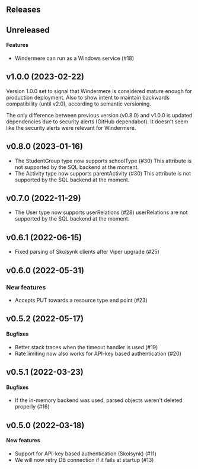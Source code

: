 ## Releases

## Unreleased
#### Features
  - Windermere can run as a Windows service (#18)

## v1.0.0 (2023-02-22)
  Version 1.0.0 set to signal that Windermere is considered mature enough
  for production deployment. Also to show intent to maintain backwards
  compatibility (until v2.0), according to semantic versioning.

  The only difference between previous version (v0.8.0) and v1.0.0 is updated
  dependencies due to security alerts (GitHub dependabot). It doesn't seem
  like the security alerts were relevant for Windermere.

## v0.8.0 (2023-01-16)
  - The StudentGroup type now supports schoolType (#30)
    This attribute is not supported by the SQL backend at the moment.
  - The Activity type now supports parentActivity (#30)
    This attribute is not supported by the SQL backend at the moment.

## v0.7.0 (2022-11-29)
  - The User type now supports userRelations (#28)
    userRelations are not supported by the SQL backend at the moment.

## v0.6.1 (2022-06-15)
  - Fixed parsing of Skolsynk clients after Viper upgrade (#25)

## v0.6.0 (2022-05-31)
### New features
  - Accepts PUT towards a resource type end point (#23)

## v0.5.2 (2022-05-17)
#### Bugfixes
  - Better stack traces when the timeout handler is used (#19)
  - Rate limiting now also works for API-key based authentication (#20)

## v0.5.1 (2022-03-23)
#### Bugfixes
  - If the in-memory backend was used, parsed objects weren't deleted
    properly (#16)

## v0.5.0 (2022-03-18)
#### New features
  - Support for API-key based authentication (Skolsynk) (#11)
  - We will now retry DB connection if it fails at startup (#13)
